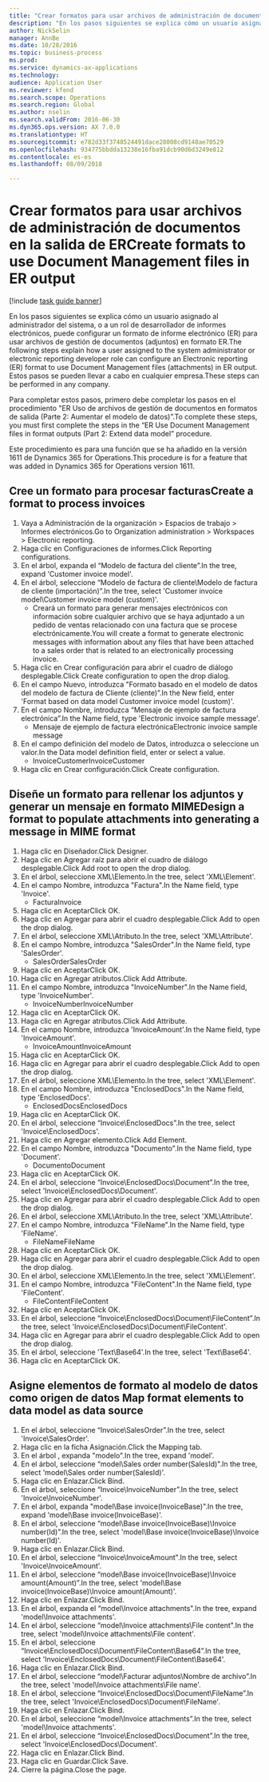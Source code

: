 ```yaml
--- 
title: "Crear formatos para usar archivos de administración de documentos en la salida de ER"
description: "En los pasos siguientes se explica cómo un usuario asignado al administrador del sistema, o a un rol de desarrollador de informes electrónicos, puede configurar un formato de informe electrónico (ER) para usar archivos de gestión de documentos (adjuntos) en formato ER."
author: NickSelin
manager: AnnBe
ms.date: 10/28/2016
ms.topic: business-process
ms.prod: 
ms.service: dynamics-ax-applications
ms.technology: 
audience: Application User
ms.reviewer: kfend
ms.search.scope: Operations
ms.search.region: Global
ms.author: nselin
ms.search.validFrom: 2016-06-30
ms.dyn365.ops.version: AX 7.0.0
ms.translationtype: HT
ms.sourcegitcommit: e782d33f3748524491dace28008cd9148ae70529
ms.openlocfilehash: 934775bbdda13238e16fba91dcb90d6d3249e812
ms.contentlocale: es-es
ms.lasthandoff: 08/09/2018

---
```

# <a name="create-formats-to-use-document-management-files-in-er-output"></a><span data-ttu-id="88a16-103">Crear formatos para usar archivos de administración de documentos en la salida de ER</span><span class="sxs-lookup"><span data-stu-id="88a16-103">Create formats to use Document Management files in ER output</span></span>

[!include [task guide banner](../../includes/task-guide-banner.md)]

<span data-ttu-id="88a16-104">En los pasos siguientes se explica cómo un usuario asignado al administrador del sistema, o a un rol de desarrollador de informes electrónicos, puede configurar un formato de informe electrónico (ER) para usar archivos de gestión de documentos (adjuntos) en formato ER.</span><span class="sxs-lookup"><span data-stu-id="88a16-104">The following steps explain how a user assigned to the system administrator or electronic reporting developer role can configure an Electronic reporting (ER) format to use Document Management files (attachments) in ER output.</span></span> <span data-ttu-id="88a16-105">Estos pasos se pueden llevar a cabo en cualquier empresa.</span><span class="sxs-lookup"><span data-stu-id="88a16-105">These steps can be performed in any company.</span></span>

<span data-ttu-id="88a16-106">Para completar estos pasos, primero debe completar los pasos en el procedimiento "ER Uso de archivos de gestión de documentos en formatos de salida (Parte 2: Aumentar el modelo de datos)”.</span><span class="sxs-lookup"><span data-stu-id="88a16-106">To complete these steps, you must first complete the steps in the “ER Use Document Management files in format outputs (Part 2: Extend data model” procedure.</span></span>

<span data-ttu-id="88a16-107">Este procedimiento es para una función que se ha añadido en la versión 1611 de Dynamics 365 for Operations.</span><span class="sxs-lookup"><span data-stu-id="88a16-107">This procedure is for a feature that was added in Dynamics 365 for Operations version 1611.</span></span>


## <a name="create-a-format-to-process-invoices"></a><span data-ttu-id="88a16-108">Cree un formato para procesar facturas</span><span class="sxs-lookup"><span data-stu-id="88a16-108">Create a format to process invoices</span></span>
1. <span data-ttu-id="88a16-109">Vaya a Administración de la organización > Espacios de trabajo > Informes electrónicos.</span><span class="sxs-lookup"><span data-stu-id="88a16-109">Go to Organization administration > Workspaces > Electronic reporting.</span></span>
2. <span data-ttu-id="88a16-110">Haga clic en Configuraciones de informes.</span><span class="sxs-lookup"><span data-stu-id="88a16-110">Click Reporting configurations.</span></span>
3. <span data-ttu-id="88a16-111">En el árbol, expanda el “Modelo de factura del cliente”.</span><span class="sxs-lookup"><span data-stu-id="88a16-111">In the tree, expand 'Customer invoice model'.</span></span>
4. <span data-ttu-id="88a16-112">En el árbol, seleccione “Modelo de factura de cliente\Modelo de factura de cliente (importación)”.</span><span class="sxs-lookup"><span data-stu-id="88a16-112">In the tree, select 'Customer invoice model\Customer invoice model (custom)'.</span></span>
    * <span data-ttu-id="88a16-113">Creará un formato para generar mensajes electrónicos con información sobre cualquier archivo que se haya adjuntado a un pedido de ventas relacionado con una factura que se procese electrónicamente.</span><span class="sxs-lookup"><span data-stu-id="88a16-113">You will create a format to generate electronic messages with information about any files that have been attached to a sales order that is related to an electronically processing invoice.</span></span>  
5. <span data-ttu-id="88a16-114">Haga clic en Crear configuración para abrir el cuadro de diálogo desplegable.</span><span class="sxs-lookup"><span data-stu-id="88a16-114">Click Create configuration to open the drop dialog.</span></span>
6. <span data-ttu-id="88a16-115">En el campo Nuevo, introduzca "Formato basado en el modelo de datos del modelo de factura de Cliente (cliente)”.</span><span class="sxs-lookup"><span data-stu-id="88a16-115">In the New field, enter 'Format based on data model Customer invoice model (custom)'.</span></span>
7. <span data-ttu-id="88a16-116">En el campo Nombre, introduzca “Mensaje de ejemplo de factura electrónica”.</span><span class="sxs-lookup"><span data-stu-id="88a16-116">In the Name field, type 'Electronic invoice sample message'.</span></span>
    * <span data-ttu-id="88a16-117">Mensaje de ejemplo de factura electrónica</span><span class="sxs-lookup"><span data-stu-id="88a16-117">Electronic invoice sample message</span></span>  
8. <span data-ttu-id="88a16-118">En el campo definición del modelo de Datos, introduzca o seleccione un valor.</span><span class="sxs-lookup"><span data-stu-id="88a16-118">In the Data model definition field, enter or select a value.</span></span>
    * <span data-ttu-id="88a16-119">InvoiceCustomer</span><span class="sxs-lookup"><span data-stu-id="88a16-119">InvoiceCustomer</span></span>  
9. <span data-ttu-id="88a16-120">Haga clic en Crear configuración.</span><span class="sxs-lookup"><span data-stu-id="88a16-120">Click Create configuration.</span></span>

## <a name="design-a-format-to-populate-attachments-into-generating-a-message-in-mime-format"></a><span data-ttu-id="88a16-121">Diseñe un formato para rellenar los adjuntos y generar un mensaje en formato MIME</span><span class="sxs-lookup"><span data-stu-id="88a16-121">Design a format to populate attachments into generating a message in MIME format</span></span>
1. <span data-ttu-id="88a16-122">Haga clic en Diseñador.</span><span class="sxs-lookup"><span data-stu-id="88a16-122">Click Designer.</span></span>
2. <span data-ttu-id="88a16-123">Haga clic en Agregar raíz para abrir el cuadro de diálogo desplegable.</span><span class="sxs-lookup"><span data-stu-id="88a16-123">Click Add root to open the drop dialog.</span></span>
3. <span data-ttu-id="88a16-124">En el árbol, seleccione XML\Elemento.</span><span class="sxs-lookup"><span data-stu-id="88a16-124">In the tree, select 'XML\Element'.</span></span>
4. <span data-ttu-id="88a16-125">En el campo Nombre, introduzca "Factura".</span><span class="sxs-lookup"><span data-stu-id="88a16-125">In the Name field, type 'Invoice'.</span></span>
    * <span data-ttu-id="88a16-126">Factura</span><span class="sxs-lookup"><span data-stu-id="88a16-126">Invoice</span></span>  
5. <span data-ttu-id="88a16-127">Haga clic en Aceptar</span><span class="sxs-lookup"><span data-stu-id="88a16-127">Click OK.</span></span>
6. <span data-ttu-id="88a16-128">Haga clic en Agregar para abrir el cuadro desplegable.</span><span class="sxs-lookup"><span data-stu-id="88a16-128">Click Add to open the drop dialog.</span></span>
7. <span data-ttu-id="88a16-129">En el árbol, seleccione XML\Atributo.</span><span class="sxs-lookup"><span data-stu-id="88a16-129">In the tree, select 'XML\Attribute'.</span></span>
8. <span data-ttu-id="88a16-130">En el campo Nombre, introduzca "SalesOrder".</span><span class="sxs-lookup"><span data-stu-id="88a16-130">In the Name field, type 'SalesOrder'.</span></span>
    * <span data-ttu-id="88a16-131">SalesOrder</span><span class="sxs-lookup"><span data-stu-id="88a16-131">SalesOrder</span></span>  
9. <span data-ttu-id="88a16-132">Haga clic en Aceptar</span><span class="sxs-lookup"><span data-stu-id="88a16-132">Click OK.</span></span>
10. <span data-ttu-id="88a16-133">Haga clic en Agregar atributos.</span><span class="sxs-lookup"><span data-stu-id="88a16-133">Click Add Attribute.</span></span>
11. <span data-ttu-id="88a16-134">En el campo Nombre, introduzca "InvoiceNumber".</span><span class="sxs-lookup"><span data-stu-id="88a16-134">In the Name field, type 'InvoiceNumber'.</span></span>
    * <span data-ttu-id="88a16-135">InvoiceNumber</span><span class="sxs-lookup"><span data-stu-id="88a16-135">InvoiceNumber</span></span>  
12. <span data-ttu-id="88a16-136">Haga clic en Aceptar</span><span class="sxs-lookup"><span data-stu-id="88a16-136">Click OK.</span></span>
13. <span data-ttu-id="88a16-137">Haga clic en Agregar atributos.</span><span class="sxs-lookup"><span data-stu-id="88a16-137">Click Add Attribute.</span></span>
14. <span data-ttu-id="88a16-138">En el campo Nombre, introduzca 'InvoiceAmount'.</span><span class="sxs-lookup"><span data-stu-id="88a16-138">In the Name field, type 'InvoiceAmount'.</span></span>
    * <span data-ttu-id="88a16-139">InvoiceAmount</span><span class="sxs-lookup"><span data-stu-id="88a16-139">InvoiceAmount</span></span>  
15. <span data-ttu-id="88a16-140">Haga clic en Aceptar</span><span class="sxs-lookup"><span data-stu-id="88a16-140">Click OK.</span></span>
16. <span data-ttu-id="88a16-141">Haga clic en Agregar para abrir el cuadro desplegable.</span><span class="sxs-lookup"><span data-stu-id="88a16-141">Click Add to open the drop dialog.</span></span>
17. <span data-ttu-id="88a16-142">En el árbol, seleccione XML\Elemento.</span><span class="sxs-lookup"><span data-stu-id="88a16-142">In the tree, select 'XML\Element'.</span></span>
18. <span data-ttu-id="88a16-143">En el campo Nombre, introduzca "EnclosedDocs".</span><span class="sxs-lookup"><span data-stu-id="88a16-143">In the Name field, type 'EnclosedDocs'.</span></span>
    * <span data-ttu-id="88a16-144">EnclosedDocs</span><span class="sxs-lookup"><span data-stu-id="88a16-144">EnclosedDocs</span></span>  
19. <span data-ttu-id="88a16-145">Haga clic en Aceptar</span><span class="sxs-lookup"><span data-stu-id="88a16-145">Click OK.</span></span>
20. <span data-ttu-id="88a16-146">En el árbol, seleccione “Invoice\EnclosedDocs”.</span><span class="sxs-lookup"><span data-stu-id="88a16-146">In the tree, select 'Invoice\EnclosedDocs'.</span></span>
21. <span data-ttu-id="88a16-147">Haga clic en Agregar elemento.</span><span class="sxs-lookup"><span data-stu-id="88a16-147">Click Add Element.</span></span>
22. <span data-ttu-id="88a16-148">En el campo Nombre, introduzca "Documento".</span><span class="sxs-lookup"><span data-stu-id="88a16-148">In the Name field, type 'Document'.</span></span>
    * <span data-ttu-id="88a16-149">Documento</span><span class="sxs-lookup"><span data-stu-id="88a16-149">Document</span></span>  
23. <span data-ttu-id="88a16-150">Haga clic en Aceptar</span><span class="sxs-lookup"><span data-stu-id="88a16-150">Click OK.</span></span>
24. <span data-ttu-id="88a16-151">En el árbol, seleccione “Invoice\EnclosedDocs\Document”.</span><span class="sxs-lookup"><span data-stu-id="88a16-151">In the tree, select 'Invoice\EnclosedDocs\Document'.</span></span>
25. <span data-ttu-id="88a16-152">Haga clic en Agregar para abrir el cuadro desplegable.</span><span class="sxs-lookup"><span data-stu-id="88a16-152">Click Add to open the drop dialog.</span></span>
26. <span data-ttu-id="88a16-153">En el árbol, seleccione XML\Atributo.</span><span class="sxs-lookup"><span data-stu-id="88a16-153">In the tree, select 'XML\Attribute'.</span></span>
27. <span data-ttu-id="88a16-154">En el campo Nombre, introduzca "FileName".</span><span class="sxs-lookup"><span data-stu-id="88a16-154">In the Name field, type 'FileName'.</span></span>
    * <span data-ttu-id="88a16-155">FileName</span><span class="sxs-lookup"><span data-stu-id="88a16-155">FileName</span></span>  
28. <span data-ttu-id="88a16-156">Haga clic en Aceptar</span><span class="sxs-lookup"><span data-stu-id="88a16-156">Click OK.</span></span>
29. <span data-ttu-id="88a16-157">Haga clic en Agregar para abrir el cuadro desplegable.</span><span class="sxs-lookup"><span data-stu-id="88a16-157">Click Add to open the drop dialog.</span></span>
30. <span data-ttu-id="88a16-158">En el árbol, seleccione XML\Elemento.</span><span class="sxs-lookup"><span data-stu-id="88a16-158">In the tree, select 'XML\Element'.</span></span>
31. <span data-ttu-id="88a16-159">En el campo Nombre, introduzca "FileContent".</span><span class="sxs-lookup"><span data-stu-id="88a16-159">In the Name field, type 'FileContent'.</span></span>
    * <span data-ttu-id="88a16-160">FileContent</span><span class="sxs-lookup"><span data-stu-id="88a16-160">FileContent</span></span>  
32. <span data-ttu-id="88a16-161">Haga clic en Aceptar</span><span class="sxs-lookup"><span data-stu-id="88a16-161">Click OK.</span></span>
33. <span data-ttu-id="88a16-162">En el árbol, seleccione “Invoice\EnclosedDocs\Document\FileContent”.</span><span class="sxs-lookup"><span data-stu-id="88a16-162">In the tree, select 'Invoice\EnclosedDocs\Document\FileContent'.</span></span>
34. <span data-ttu-id="88a16-163">Haga clic en Agregar para abrir el cuadro desplegable.</span><span class="sxs-lookup"><span data-stu-id="88a16-163">Click Add to open the drop dialog.</span></span>
35. <span data-ttu-id="88a16-164">En el árbol, seleccione 'Text\Base64'.</span><span class="sxs-lookup"><span data-stu-id="88a16-164">In the tree, select 'Text\Base64'.</span></span>
36. <span data-ttu-id="88a16-165">Haga clic en Aceptar</span><span class="sxs-lookup"><span data-stu-id="88a16-165">Click OK.</span></span>

## <a name="map-format-elements-to-data-model-as-data-source"></a><span data-ttu-id="88a16-166">Asigne elementos de formato al modelo de datos como origen de datos </span><span class="sxs-lookup"><span data-stu-id="88a16-166">Map format elements to data model as data source</span></span>
1. <span data-ttu-id="88a16-167">En el árbol, seleccione “Invoice\SalesOrder”.</span><span class="sxs-lookup"><span data-stu-id="88a16-167">In the tree, select 'Invoice\SalesOrder'.</span></span>
2. <span data-ttu-id="88a16-168">Haga clic en la ficha Asignación.</span><span class="sxs-lookup"><span data-stu-id="88a16-168">Click the Mapping tab.</span></span>
3. <span data-ttu-id="88a16-169">En el árbol , expanda "modelo".</span><span class="sxs-lookup"><span data-stu-id="88a16-169">In the tree, expand 'model'.</span></span>
4. <span data-ttu-id="88a16-170">En el árbol, seleccione “model\Sales order number(SalesId)".</span><span class="sxs-lookup"><span data-stu-id="88a16-170">In the tree, select 'model\Sales order number(SalesId)'.</span></span>
5. <span data-ttu-id="88a16-171">Haga clic en Enlazar.</span><span class="sxs-lookup"><span data-stu-id="88a16-171">Click Bind.</span></span>
6. <span data-ttu-id="88a16-172">En el árbol, seleccione “Invoice\InvoiceNumber”.</span><span class="sxs-lookup"><span data-stu-id="88a16-172">In the tree, select 'Invoice\InvoiceNumber'.</span></span>
7. <span data-ttu-id="88a16-173">En el árbol, expanda "model\Base invoice(InvoiceBase)".</span><span class="sxs-lookup"><span data-stu-id="88a16-173">In the tree, expand 'model\Base invoice(InvoiceBase)'.</span></span>
8. <span data-ttu-id="88a16-174">En el árbol, seleccione “model\Base invoice(InvoiceBase)\Invoice number(Id)”.</span><span class="sxs-lookup"><span data-stu-id="88a16-174">In the tree, select 'model\Base invoice(InvoiceBase)\Invoice number(Id)'.</span></span>
9. <span data-ttu-id="88a16-175">Haga clic en Enlazar.</span><span class="sxs-lookup"><span data-stu-id="88a16-175">Click Bind.</span></span>
10. <span data-ttu-id="88a16-176">En el árbol, seleccione “Invoice\InvoiceAmount".</span><span class="sxs-lookup"><span data-stu-id="88a16-176">In the tree, select 'Invoice\InvoiceAmount'.</span></span>
11. <span data-ttu-id="88a16-177">En el árbol, seleccione “model\Base invoice(InvoiceBase)\Invoice amount(Amount)”.</span><span class="sxs-lookup"><span data-stu-id="88a16-177">In the tree, select 'model\Base invoice(InvoiceBase)\Invoice amount(Amount)'.</span></span>
12. <span data-ttu-id="88a16-178">Haga clic en Enlazar.</span><span class="sxs-lookup"><span data-stu-id="88a16-178">Click Bind.</span></span>
13. <span data-ttu-id="88a16-179">En el árbol, expanda el “model\Invoice attachments".</span><span class="sxs-lookup"><span data-stu-id="88a16-179">In the tree, expand 'model\Invoice attachments'.</span></span>
14. <span data-ttu-id="88a16-180">En el árbol, seleccione “model\Invoice attachments\File content".</span><span class="sxs-lookup"><span data-stu-id="88a16-180">In the tree, select 'model\Invoice attachments\File content'.</span></span>
15. <span data-ttu-id="88a16-181">En el árbol, seleccione “Invoice\EnclosedDocs\Document\FileContent\Base64”.</span><span class="sxs-lookup"><span data-stu-id="88a16-181">In the tree, select 'Invoice\EnclosedDocs\Document\FileContent\Base64'.</span></span>
16. <span data-ttu-id="88a16-182">Haga clic en Enlazar.</span><span class="sxs-lookup"><span data-stu-id="88a16-182">Click Bind.</span></span>
17. <span data-ttu-id="88a16-183">En el árbol, seleccione “model\Facturar adjuntos\Nombre de archivo”.</span><span class="sxs-lookup"><span data-stu-id="88a16-183">In the tree, select 'model\Invoice attachments\File name'.</span></span>
18. <span data-ttu-id="88a16-184">En el árbol, seleccione “Invoice\EnclosedDocs\Document\FileName”.</span><span class="sxs-lookup"><span data-stu-id="88a16-184">In the tree, select 'Invoice\EnclosedDocs\Document\FileName'.</span></span>
19. <span data-ttu-id="88a16-185">Haga clic en Enlazar.</span><span class="sxs-lookup"><span data-stu-id="88a16-185">Click Bind.</span></span>
20. <span data-ttu-id="88a16-186">En el árbol, seleccione “model\Invoice attachments”.</span><span class="sxs-lookup"><span data-stu-id="88a16-186">In the tree, select 'model\Invoice attachments'.</span></span>
21. <span data-ttu-id="88a16-187">En el árbol, seleccione “Invoice\EnclosedDocs\Document”.</span><span class="sxs-lookup"><span data-stu-id="88a16-187">In the tree, select 'Invoice\EnclosedDocs\Document'.</span></span>
22. <span data-ttu-id="88a16-188">Haga clic en Enlazar.</span><span class="sxs-lookup"><span data-stu-id="88a16-188">Click Bind.</span></span>
23. <span data-ttu-id="88a16-189">Haga clic en Guardar.</span><span class="sxs-lookup"><span data-stu-id="88a16-189">Click Save.</span></span>
24. <span data-ttu-id="88a16-190">Cierre la página.</span><span class="sxs-lookup"><span data-stu-id="88a16-190">Close the page.</span></span>



